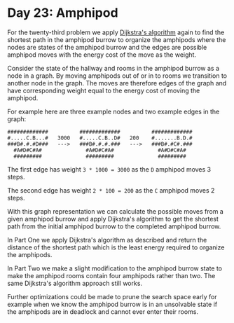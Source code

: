 # Day 23: Amphipod

For the twenty-third problem we apply [Dijkstra's algorithm] again to find the
shortest path in the amphipod burrow to organize the amphipods where the nodes
are states of the amphipod burrow and the edges are possible amphipod moves
with the energy cost of the move as the weight.

[Dijkstra's algorithm]: https://en.wikipedia.org/wiki/Dijkstra%27s_algorithm

Consider the state of the hallway and rooms in the amphipod burrow as a node in
a graph. By moving amphipods out of or in to rooms we transition to another node
in the graph. The moves are therefore edges of the graph and have corresponding
weight equal to the energy cost of moving the amphipod.

For example here are three example nodes and two example edges in the graph:

```text
#############          #############          #############
#.....C.B...#   3000   #.....C.B..D#   200    #.......B.D.#
###B#.#.#D###   --->   ###B#.#.#.###   --->   ###B#.#C#.###
  #A#D#C#A#              #A#D#C#A#              #A#D#C#A#
  #########              #########              #########
```

The first edge has weight `3 * 1000 = 3000` as the `D` amphipod moves 3 steps.

The second edge has weight `2 * 100 = 200` as the `C` amphipod moves 2 steps.

With this graph representation we can calculate the possible moves from a given
amphipod burrow and apply Dijkstra's algorithm to get the shortest path from the
initial amphipod burrow to the completed amphipod burrow.

In Part One we apply Dijkstra's algorithm as described and return the distance
of the shortest path which is the least energy required to organize the
amphipods.

In Part Two we make a slight modification to the amphipod burrow state to make
the amphipod rooms contain four amphipods rather than two. The same Dijkstra's
algorithm approach still works.

Further optimizations could be made to prune the search space early for example
when we know the amphipod burrow is in an unsolvable state if the amphipods are
in deadlock and cannot ever enter their rooms.
